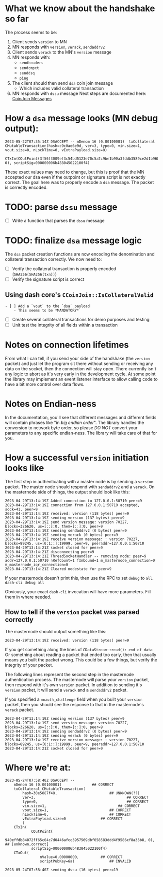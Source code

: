 # What we know about the handshake so far

The process seems to be:

1. Client sends `version` to MN
2. MN responds with `version`, `verack`, `sendaddrv2`
3. Client sends `verack` to the MN's `version` message
4. MN responds with:
   - `sendheaders`
   - `sendcmpct`
   - `senddsq`
   - `ping`
5. The client should then send `dsa` coin join message
   - Which includes valid collateral transaction
6. MN responds with `dssu` message Next steps are documented here:
   [CoinJoin Messages](https://docs.dash.org/projects/core/en/stable/docs/reference/p2p-network-privatesend-messages.html#dssu)

# How a `dsa` message looks (MN debug output):

```
2023-05-22T07:35:14Z DSACCEPT -- nDenom 16 (0.00100001)  txCollateral CMutableTransaction(hash=c9c0ae6e9d, ver=3, type=0, vin.size=1, vout.size=0, nLockTime=0, vExtraPayload.size=0)
    CTxIn(COutPoint(3f56f3009ef3c54bd5123e70c5a2c9be1b90a3fddb3589ce2d1b9688b0926c9f, 0), scriptSig=000000006b483045022100f4)
```

These exact values may need to change, but this is proof that the MN accepted
our dsa even if the outpoint or signature script is not exactly correct. The
goal here was to properly encode a `dsa` message. The packet is correctly
encoded.

# TODO: parse `dssu` message

- [ ] Write a function that parses the `dssu` message

# TODO: finalize `dsa` message logic

The `dsa` packet creation functions are now encoding the denomination and
collateral transaction correctly. We now need to:

- [ ] Verify the collateral transaction is properly encoded
      (`SHA256(SHA256(txn))`)
- [ ] Verify the signature script is correct

## Using dash core's `CCoinJoin::IsCollateralValid`

    - [ ] Add a `vout` to the `dsa` payload
    	- This seems to be *MANDATORY*

- [ ] Create several collateral transactions for demo purposes and testing
- [ ] Unit test the integrity of all fields within a transaction

# Notes on connection lifetimes

From what I can tell, if you send your side of the handshake (the `version`
packet) and just let the program sit there without sending or receiving any data
on the socket, then the connection will stay open. There currently isn't any
logic to abort as it's very early in the development cycle. At some point the
library may implement an event listener interface to allow calling code to have
a bit more control over data flows.

# Notes on Endian-ness

In the documentation, you'll see that different messages and different fields
will contain phrases like "in _big endian order_". The library handles the
conversion to network byte order, so please _DO NOT_ convert your parameters to
any specific endian-ness. The library will take care of that for you.

# How a successful `version` initiation looks like

The first step in authenticating with a master node is by sending a `version`
packet. The master node should respond with `sendaddrv2` and a `verack`. On the
masternode side of things, the output should look like this:

```
2023-04-29T13:14:19Z Added connection to 127.0.0.1:50710 peer=9
2023-04-29T13:14:19Z connection from 127.0.0.1:50710 accepted, sock=41, peer=9
2023-04-29T13:14:19Z received: version (118 bytes) peer=9
2023-04-29T13:14:19Z sending version (137 bytes) peer=9
2023-04-29T13:14:19Z send version message: version 70227, blocks=326620, us=[::]:0, them=[::]:0, peer=9
2023-04-29T13:14:19Z sending sendaddrv2 (0 bytes) peer=9
2023-04-29T13:14:19Z sending verack (0 bytes) peer=9
2023-04-29T13:14:19Z receive version message: : version 70227, blocks=89245, us=[0:1::]:19999, peer=9, peeraddr=127.0.0.1:50710
2023-04-29T13:14:21Z socket closed for peer=9
2023-04-29T13:14:21Z disconnecting peer=9
2023-04-29T13:14:21Z ThreadSocketHandler -- removing node: peer=9 addr=127.0.0.1:50710 nRefCount=1 fInbound=1 m_masternode_connection=0 m_masternode_iqr_connection=0
2023-04-29T13:14:21Z Cleared nodestate for peer=9
```

If your masternode doesn't print this, then use the RPC to set `debug` to `all`.
`dash-cli debug all`

Obviously, your exact `dash-cli` invocation will have more parameters. Fill them
in where needed.

## How to tell if the `version` packet was parsed correctly

The masternode should output something like this:

```
2023-04-29T13:14:19Z received: version (118 bytes) peer=9
```

If you get something along the lines of `CDataStream::read(): end of data` Or
something about reading a packet that ended too early, then that usually means
you built the packet wrong. This could be a few things, but verify the integrity
of your packet.

The following lines represent the second step in the masternode authentication
process. The masternode will parse your `version` packet, then respond with it's
own `version` packet. In addition to sending it's `version` packet, it will send
a `verack` and a `sendaddrv2` packet.

If you specified a `mnauth_challenge` field when you built your `version`
packet, then you should see the response to that in the masternode's `verack`
packet.

```
2023-04-29T13:14:19Z sending version (137 bytes) peer=9
2023-04-29T13:14:19Z send version message: version 70227, blocks=326620, us=[::]:0, them=[::]:0, peer=9
2023-04-29T13:14:19Z sending sendaddrv2 (0 bytes) peer=9
2023-04-29T13:14:19Z sending verack (0 bytes) peer=9
2023-04-29T13:14:19Z receive version message: : version 70227, blocks=89245, us=[0:1::]:19999, peer=9, peeraddr=127.0.0.1:50710
2023-04-29T13:14:21Z socket closed for peer=9
```

# Where we're at:

```
2023-05-24T07:58:40Z DSACCEPT --
	nDenom 16 (0.00100001) 				## CORRECT
	txCollateral CMutableTransaction(
		hash=30e5887f48, 						## UNKNOWN(??)
		ver=3,  										## CORRECT
		type=0,  										## CORRECT
		vin.size=1,  								## CORRECT
		vout.size=1,  							## CORRECT
		nLockTime=0,  							## CORRECT
		vExtraPayload.size=0 				## CORRECT
		)
    CTxIn(
			COutPoint(
			940effdb84072ff65c64c7d0446afcc3957569dbf058583ddd4f9586cf8a35b8, 0), ## [unknown,correct]
			scriptSig=000000006b483045022100f4)
    CTxOut(
				nValue=0.00000000,			## CORRECT
				scriptPubKey=6a)				## INVALID

2023-05-24T07:58:40Z sending dssu (16 bytes) peer=19
```
